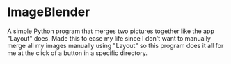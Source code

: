 # ImageBlender
A simple Python program that merges two pictures together like the app "Layout" does. Made this to ease my life since I don't want to manually merge all my images manually using "Layout" so this program does it all for me at the click of a button in a specific directory.
